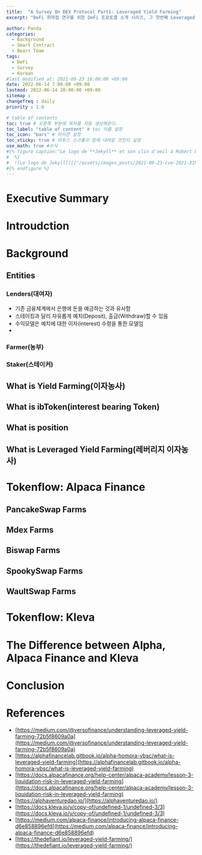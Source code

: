 ```yaml
---
title:  "A Survey On DEX Protocol Part1: Leveraged Yield Farming"
excerpt: "DeFi 취약점 연구를 위한 DeFi 프로토콜 소개 시리즈, 그 첫번째 Leveraged Yield Farming에 대한 글입니다."

author: Panda
categories:
  - Background
  - Smart Contract
  - Bears Team
tags:
  - DeFi
  - Survey
  - Korean
#last_modified_at: 2021-09-23 18:06:00 +09:00
date: 2022-06-14 7:00:00 +09:00
lastmod: 2022-06-14 20:00:00 +09:00
sitemap :
changefreq : daily
priority : 1.0

# table of contents
toc: true # 오른쪽 부분에 목차를 자동 생성해준다.
toc_label: "table of content" # toc 이름 설정
toc_icon: "bars" # 아이콘 설정
toc_sticky: true # 마우스 스크롤과 함께 내려갈 것인지 설정
use_math: true #수식
#{% figure caption:"Le logo de **Jekyll** et son clin d'oeil à Robert Louis Stevenson"
#  %}
#  ![Le logo de Jekyll]({{"/assets/images_posts/2021-09-23-cve-2021-31956-part1/1.png"| #relative_url}})
#{% endfigure %}
---
```

# Executive Summary

# Introudction

# Background
## Entities
### Lenders(대여자)
* 기존 금융체계에서 은행에 돈을 예금하는 것과 유사함
* 스테이킹과 달리 자유롭게 예치(Deposit), 출금(Withdraw)할 수 있음
* 수익모델은 예치에 대한 이자(interest) 수령을 통한 모델임
*  
### Farmer(농부)
### Staker(스테이커)
## What is Yield Farming(이자농사)
## What is ibToken(interest bearing Token)
## What is position
## What is Leveraged Yield Farming(레버리지 이자농사)

# Tokenflow: Alpaca Finance
## PancakeSwap Farms
## Mdex Farms
## Biswap Farms
## SpookySwap Farms
## WaultSwap Farms

# Tokenflow: Kleva

# The Difference between Alpha, Alpaca Finance and Kleva

# Conclusion

# References
* [https://medium.com/@versofinance/understanding-leveraged-yield-farming-72b5f8609a0a](https://medium.com/@versofinance/understanding-leveraged-yield-farming-72b5f8609a0a)
* [https://alphafinancelab.gitbook.io/alpha-homora-vbsc/what-is-leveraged-yield-farming](https://alphafinancelab.gitbook.io/alpha-homora-vbsc/what-is-leveraged-yield-farming)
* [https://docs.alpacafinance.org/help-center/alpaca-academy/lesson-3-liquidation-risk-in-leveraged-yield-farming](https://docs.alpacafinance.org/help-center/alpaca-academy/lesson-3-liquidation-risk-in-leveraged-yield-farming)
* [https://alphaventuredao.io/](https://alphaventuredao.io/)
* [https://docs.kleva.io/v/copy-of/undefined-1/undefined-3/3](https://docs.kleva.io/v/copy-of/undefined-1/undefined-3/3)
* [https://medium.com/alpaca-finance/introducing-alpaca-finance-d6e858896efd](https://medium.com/alpaca-finance/introducing-alpaca-finance-d6e858896efd)
* [https://thedefiant.io/leveraged-yield-farming/](https://thedefiant.io/leveraged-yield-farming/)

